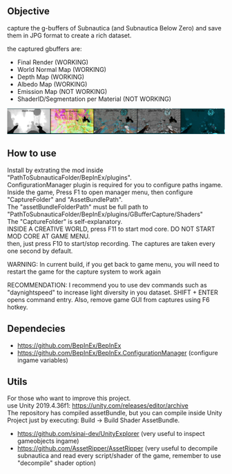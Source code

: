 ## Objective

capture the g-buffers of Subnautica (and Subnautica Below Zero) and save them in JPG format to create a rich dataset.  

the captured gbuffers are:  
- Final Render (WORKING)  
- World Normal Map (WORKING)  
- Depth Map (WORKING)  
- Albedo Map (WORKING)  
- Emission Map (NOT WORKING)  
- ShaderID/Segmentation per Material (NOT WORKING)  

![alt text](readme_images/gbuffers.png)  

## How to use  

Install by extrating the mod inside "PathToSubnauticaFolder/BepInEx/plugins".  
ConfigurationManager plugin is required for you to configure paths ingame.  
Inside the game, Press F1 to open manager menu, then configure "CaptureFolder" and "AssetBundlePath".  
The "assetBundleFolderPath" must be full path to "PathToSubnauticaFolder/BepInEx/plugins/GBufferCapture/Shaders"  
The "CaptureFolder" is self-explanatory.  
INSIDE A CREATIVE WORLD, press F11 to start mod core. DO NOT START MOD CORE AT GAME MENU.  
then, just press F10 to start/stop recording. The captures are taken every one second by default.  

WARNING: In current build, if you get back to game menu, you will need to restart the game for the capture system to work again  

RECOMMENDATION: I recommend you to use dev commands such as "daynightspeed" to increase light diversity in you dataset. SHIFT + ENTER opens command entry. Also, remove game GUI from captures using F6 hotkey.  

## Dependecies

- https://github.com/BepInEx/BepInEx  
- https://github.com/BepInEx/BepInEx.ConfigurationManager (configure ingame variables)  

## Utils

For those who want to improve this project.  
use Unity 2019.4.36f1: https://unity.com/releases/editor/archive  
The repository has compiled assetBundle, but you can compile inside Unity Project just by executing: Build -> Build Shader AssetBundle.  

- https://github.com/sinai-dev/UnityExplorer (very useful to inspect gameobjects ingame)  
- https://github.com/AssetRipper/AssetRipper (very useful to decompile subnautica and read every script/shader of the game, remember to use "decompile" shader option)  
